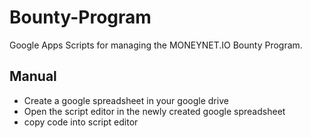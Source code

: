 # Bounty-Program
Google Apps Scripts for managing the MONEYNET.IO Bounty Program.

## Manual
 * Create a google spreadsheet in your google drive
 * Open the script editor in the newly created google spreadsheet
 * copy code into script editor
